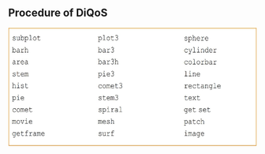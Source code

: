 ## Procedure of DiQoS
<div align=center><img width="513" height="240" src="figures/plot_functions.jpg"/></div>
